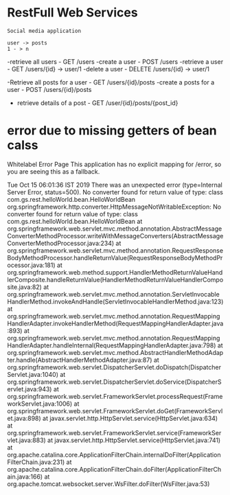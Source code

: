 # RestFull Web Services 

	Social media application 
	
	user -> posts
	1 - > n

-retrieve all users          - GET /users
-create a user 				 - POST /users
-retrieve a user			 - GET /users/{id}  -> user/1
-delete a user 				 - DELETE /users/{id}  -> user/1


-Retrieve all posts for a user  - GET /users/{id}/posts
-create a posts for a user 		- POST /users/{id}/posts
- retrieve details of a post    - GET  /user/{id}/posts/{post_id} 

# error due to missing getters of bean calss 

Whitelabel Error Page
This application has no explicit mapping for /error, so you are seeing this as a fallback.

Tue Oct 15 06:01:36 IST 2019
There was an unexpected error (type=Internal Server Error, status=500).
No converter found for return value of type: class com.gs.rest.helloWorld.bean.HelloWorldBean
org.springframework.http.converter.HttpMessageNotWritableException: No converter found for return value of type: class com.gs.rest.helloWorld.bean.HelloWorldBean
	at org.springframework.web.servlet.mvc.method.annotation.AbstractMessageConverterMethodProcessor.writeWithMessageConverters(AbstractMessageConverterMethodProcessor.java:234)
	at org.springframework.web.servlet.mvc.method.annotation.RequestResponseBodyMethodProcessor.handleReturnValue(RequestResponseBodyMethodProcessor.java:181)
	at org.springframework.web.method.support.HandlerMethodReturnValueHandlerComposite.handleReturnValue(HandlerMethodReturnValueHandlerComposite.java:82)
	at org.springframework.web.servlet.mvc.method.annotation.ServletInvocableHandlerMethod.invokeAndHandle(ServletInvocableHandlerMethod.java:123)
	at org.springframework.web.servlet.mvc.method.annotation.RequestMappingHandlerAdapter.invokeHandlerMethod(RequestMappingHandlerAdapter.java:893)
	at org.springframework.web.servlet.mvc.method.annotation.RequestMappingHandlerAdapter.handleInternal(RequestMappingHandlerAdapter.java:798)
	at org.springframework.web.servlet.mvc.method.AbstractHandlerMethodAdapter.handle(AbstractHandlerMethodAdapter.java:87)
	at org.springframework.web.servlet.DispatcherServlet.doDispatch(DispatcherServlet.java:1040)
	at org.springframework.web.servlet.DispatcherServlet.doService(DispatcherServlet.java:943)
	at org.springframework.web.servlet.FrameworkServlet.processRequest(FrameworkServlet.java:1006)
	at org.springframework.web.servlet.FrameworkServlet.doGet(FrameworkServlet.java:898)
	at javax.servlet.http.HttpServlet.service(HttpServlet.java:634)
	at org.springframework.web.servlet.FrameworkServlet.service(FrameworkServlet.java:883)
	at javax.servlet.http.HttpServlet.service(HttpServlet.java:741)
	at org.apache.catalina.core.ApplicationFilterChain.internalDoFilter(ApplicationFilterChain.java:231)
	at org.apache.catalina.core.ApplicationFilterChain.doFilter(ApplicationFilterChain.java:166)
	at org.apache.tomcat.websocket.server.WsFilter.doFilter(WsFilter.java:53)
